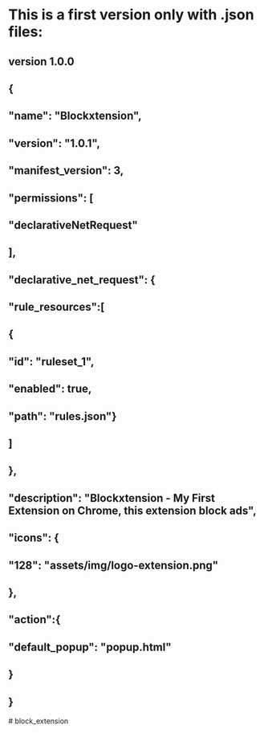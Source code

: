 # This is a first version only with .json files: 
## version 1.0.0
## {
##    "name": "Blockxtension",
##    "version": "1.0.1",
##     "manifest_version": 3,
##     "permissions": [
##         "declarativeNetRequest"
##     ],
##     "declarative_net_request": {
##         "rule_resources":[
##             {
##                 "id": "ruleset_1", 
##                 "enabled": true, 
##                 "path": "rules.json"}
##         ]
##     },
##     "description": "Blockxtension - My First Extension on Chrome, this extension block ads",
##     "icons": {
##         "128": "assets/img/logo-extension.png"
##     },
##     "action":{
##       "default_popup": "popup.html"
##     }
## }
#   b l o c k _ e x t e n s i o n  
 